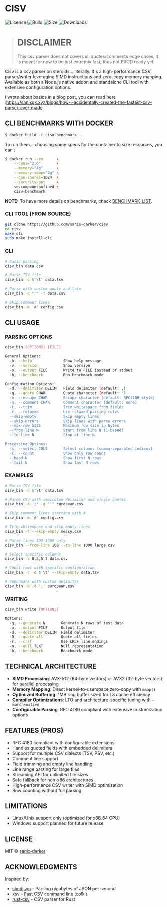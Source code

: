 # CISV

![License](https://img.shields.io/badge/license-MIT-blue)
![Build](https://img.shields.io/badge/build-passing-brightgreen)
![Size](https://deno.bundlejs.com/badge?q=spring-easing)
![Downloads](https://badgen.net/npm/dw/cisv)

> # DISCLAIMER
>
> This csv parser does not covers all quotes/comments edge cases, it is meant for now to be just extremly fast, thus not PROD ready yet.

Cisv is a csv parser on steroids... literally.
It's a high-performance CSV parser/writer leveraging SIMD instructions and zero-copy memory mapping. Available as both a Node.js native addon and standalone CLI tool with extensive configuration options.

I wrote about basics in a blog post, you can read here :https://sanixdk.xyz/blogs/how-i-accidentally-created-the-fastest-csv-parser-ever-made.

## CLI BENCHMARKS WITH DOCKER

```bash
$ docker build -t cisv-benchmark .
```

To run them... choosing some specs for the container to size resources, you can :

```bash
$ docker run --rm      \
    --cpus="2.0"       \
    --memory="4g"      \
    --memory-swap="4g" \
    --cpu-shares=1024  \
    --security-opt     \
    seccomp=unconfined \
    cisv-benchmark
```
**NOTE:** To have more details on benchmarks, check [BENCHMARK-LIST](./BENCHMARKS.md).


### CLI TOOL (FROM SOURCE)
```bash
git clone https://github.com/sanix-darker/cisv
cd cisv
make cli
sudo make install-cli
```

### CLI
```bash
# Basic parsing
cisv_bin data.csv

# Parse TSV file
cisv_bin -d $'\t' data.tsv

# Parse with custom quote and trim
cisv_bin -q "'" -t data.csv

# Skip comment lines
cisv_bin -m '#' config.csv
```

## CLI USAGE

### PARSING OPTIONS

```bash
cisv_bin [OPTIONS] [FILE]

General Options:
  -h, --help              Show help message
  -v, --version           Show version
  -o, --output FILE       Write to FILE instead of stdout
  -b, --benchmark         Run benchmark mode

Configuration Options:
  -d, --delimiter DELIM   Field delimiter (default: ,)
  -q, --quote CHAR        Quote character (default: ")
  -e, --escape CHAR       Escape character (default: RFC4180 style)
  -m, --comment CHAR      Comment character (default: none)
  -t, --trim              Trim whitespace from fields
  -r, --relaxed           Use relaxed parsing rules
  --skip-empty            Skip empty lines
  --skip-errors           Skip lines with parse errors
  --max-row SIZE          Maximum row size in bytes
  --from-line N           Start from line N (1-based)
  --to-line N             Stop at line N

Processing Options:
  -s, --select COLS       Select columns (comma-separated indices)
  -c, --count             Show only row count
  --head N                Show first N rows
  --tail N                Show last N rows
```

### EXAMPLES

```bash
# Parse TSV file
cisv_bin -d $'\t' data.tsv

# Parse CSV with semicolon delimiter and single quotes
cisv_bin -d ';' -q "'" european.csv

# Skip comment lines starting with #
cisv_bin -m '#' config.csv

# Trim whitespace and skip empty lines
cisv_bin -t --skip-empty messy.csv

# Parse lines 100-1000 only
cisv_bin --from-line 100 --to-line 1000 large.csv

# Select specific columns
cisv_bin -s 0,2,5,7 data.csv

# Count rows with specific configuration
cisv_bin -c -d $'\t' --skip-empty data.tsv

# Benchmark with custom delimiter
cisv_bin -b -d ';' european.csv
```

### WRITING

```bash
cisv_bin write [OPTIONS]

Options:
  -g, --generate N       Generate N rows of test data
  -o, --output FILE      Output file
  -d, --delimiter DELIM  Field delimiter
  -Q, --quote-all        Quote all fields
  -r, --crlf             Use CRLF line endings
  -n, --null TEXT        Null representation
  -b, --benchmark        Benchmark mode
```

## TECHNICAL ARCHITECTURE

- **SIMD Processing**: AVX-512 (64-byte vectors) or AVX2 (32-byte vectors) for parallel processing
- **Memory Mapping**: Direct kernel-to-userspace zero-copy with `mmap()`
- **Optimized Buffering**: 1MB ring buffer sized for L3 cache efficiency
- **Compiler Optimizations**: LTO and architecture-specific tuning with `-march=native`
- **Configurable Parsing**: RFC 4180 compliant with extensive customization options

## FEATURES (PROS)

- RFC 4180 compliant with configurable extensions
- Handles quoted fields with embedded delimiters
- Support for multiple CSV dialects (TSV, PSV, etc.)
- Comment line support
- Field trimming and empty line handling
- Line range parsing for large files
- Streaming API for unlimited file sizes
- Safe fallback for non-x86 architectures
- High-performance CSV writer with SIMD optimization
- Row counting without full parsing

## LIMITATIONS

- Linux/Unix support only (optimized for x86_64 CPU)
- Windows support planned for future release

## LICENSE

MIT © [sanix-darker](https://github.com/sanix-darker)

## ACKNOWLEDGMENTS

Inspired by:
- [simdjson](https://github.com/simdjson/simdjson) - Parsing gigabytes of JSON per second
- [xsv](https://github.com/BurntSushi/xsv) - Fast CSV command line toolkit
- [rust-csv](https://github.com/BurntSushi/rust-csv) - CSV parser for Rust

